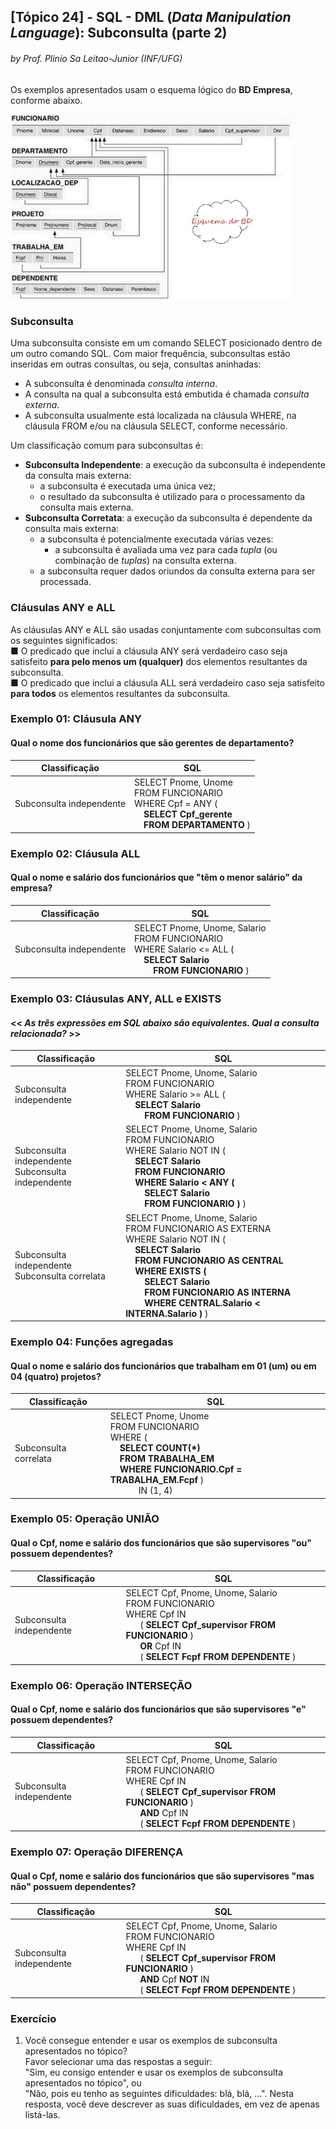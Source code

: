 ## [Tópico 24] - SQL - DML (_Data Manipulation Language_): Subconsulta (parte 2)
###### *by Prof. Plinio Sa Leitao-Junior (INF/UFG)*

Os exemplos apresentados usam o esquema lógico do **BD Empresa**, conforme abaixo.

<img src="../media/fig-esquema-logico-bdempresa.jpg" width="450">

### Subconsulta

Uma subconsulta consiste em um comando SELECT posicionado dentro de um outro comando SQL. Com maior frequência, subconsultas estão inseridas em outras consultas, ou seja, consultas aninhadas:
- A subconsulta é denominada _consulta interna_.
- A consulta na qual a subconsulta está embutida é chamada _consulta externa_.
- A subconsulta usualmente está localizada na cláusula WHERE, na cláusula FROM e/ou na cláusula SELECT, conforme necessário.

Um classificação comum para subconsultas é:
- **Subconsulta Independente**: a execução da subconsulta é independente da consulta mais externa:
  - a subconsulta é executada uma única vez;
  - o resultado da subconsulta é utilizado para o processamento da consulta mais externa.
- **Subconsulta Corretata**: a execução da subconsulta é dependente da consulta mais externa:
  - a subconsulta é potencialmente executada várias vezes:
    - a subconsulta é avaliada uma vez para cada _tupla_ (ou combinação de _tuplas_) na consulta externa.
  - a subconsulta requer dados oriundos da consulta externa para ser processada.

### Cláusulas ANY e ALL

As cláusulas ANY e ALL são usadas conjuntamente com subconsultas com os seguintes significados:<br>
■ O predicado que inclui a cláusula ANY será verdadeiro caso seja satisfeito **para pelo menos um (qualquer)** dos elementos resultantes da subconsulta.<br>
■ O predicado que inclui a cláusula ALL será verdadeiro caso seja satisfeito **para todos** os elementos resultantes da subconsulta.

### Exemplo 01: Cláusula ANY
#### Qual o nome dos funcionários que são gerentes de departamento?

|Classificação|SQL|
|-|-|
|Subconsulta independente|SELECT Pnome, Unome<br>FROM FUNCIONARIO<br>WHERE Cpf = ANY (<br>&nbsp;&nbsp;&nbsp;&nbsp;**SELECT Cpf_gerente**<br>&nbsp;&nbsp;&nbsp;&nbsp;**FROM DEPARTAMENTO** )|

### Exemplo 02: Cláusula ALL
#### Qual o nome e salário dos funcionários que "têm o menor salário" da empresa?

|Classificação|SQL|
|-|-|
|Subconsulta independente|SELECT Pnome, Unome, Salario<br>FROM FUNCIONARIO<br>WHERE Salario <= ALL  (<br>&nbsp;&nbsp;&nbsp;&nbsp;**SELECT Salario**<br>&nbsp;&nbsp;&nbsp;&nbsp;&nbsp;&nbsp;&nbsp;&nbsp;**FROM FUNCIONARIO** )|

### Exemplo 03: Cláusulas ANY, ALL e EXISTS
#### << _As três expressões em SQL abaixo são equivalentes. Qual a consulta relacionada?_ >>

|Classificação|SQL|
|-|-|
|Subconsulta independente|SELECT Pnome, Unome, Salario<br>FROM FUNCIONARIO<br>WHERE Salario >= ALL  (<br>&nbsp;&nbsp;&nbsp;&nbsp;**SELECT Salario**<br>&nbsp;&nbsp;&nbsp;&nbsp;&nbsp;&nbsp;&nbsp;&nbsp;**FROM FUNCIONARIO** )|
|Subconsulta independente<br>Subconsulta independente|SELECT Pnome, Unome, Salario<br>FROM FUNCIONARIO<br>WHERE Salario NOT IN (<br>&nbsp;&nbsp;&nbsp;&nbsp;**SELECT Salario**<br>&nbsp;&nbsp;&nbsp;&nbsp;**FROM FUNCIONARIO**<br>&nbsp;&nbsp;&nbsp;&nbsp;**WHERE Salario < ANY (**<br>&nbsp;&nbsp;&nbsp;&nbsp;&nbsp;&nbsp;&nbsp;&nbsp;**SELECT Salario**<br>&nbsp;&nbsp;&nbsp;&nbsp;&nbsp;&nbsp;&nbsp;&nbsp;**FROM FUNCIONARIO )** )|
|Subconsulta independente<br>Subconsulta correlata|SELECT Pnome, Unome, Salario<br>FROM FUNCIONARIO AS EXTERNA<br>WHERE Salario NOT IN (<br>&nbsp;&nbsp;&nbsp;&nbsp;**SELECT Salario**<br>&nbsp;&nbsp;&nbsp;&nbsp;**FROM FUNCIONARIO AS CENTRAL**<br>&nbsp;&nbsp;&nbsp;&nbsp;**WHERE EXISTS (**<br>&nbsp;&nbsp;&nbsp;&nbsp;&nbsp;&nbsp;&nbsp;&nbsp;**SELECT Salario**<br>&nbsp;&nbsp;&nbsp;&nbsp;&nbsp;&nbsp;&nbsp;&nbsp;**FROM FUNCIONARIO AS INTERNA<br>&nbsp;&nbsp;&nbsp;&nbsp;&nbsp;&nbsp;&nbsp;&nbsp;WHERE CENTRAL.Salario < INTERNA.Salario )** )|

### Exemplo 04: Funções agregadas
#### Qual o nome e salário dos funcionários que trabalham em 01 (um) ou em 04 (quatro) projetos?

|Classificação|SQL|
|-|-|
|Subconsulta correlata|SELECT Pnome, Unome<br>FROM FUNCIONARIO<br>WHERE (<br>&nbsp;&nbsp;&nbsp;&nbsp;**SELECT COUNT(\*)**<br>&nbsp;&nbsp;&nbsp;&nbsp;**FROM TRABALHA_EM**<br>&nbsp;&nbsp;&nbsp;&nbsp;**WHERE FUNCIONARIO.Cpf = TRABALHA_EM.Fcpf** )<br>&nbsp;&nbsp;&nbsp;&nbsp;&nbsp;&nbsp;&nbsp;&nbsp;&nbsp;&nbsp;&nbsp;&nbsp;IN (1, 4)|

### Exemplo 05: Operação UNIÃO
#### Qual o Cpf, nome e salário dos funcionários que são supervisores "ou" possuem dependentes?

|Classificação|SQL|
|-|-|
|Subconsulta independente|SELECT Cpf, Pnome, Unome, Salario<br>FROM FUNCIONARIO<br>WHERE Cpf IN<br>&nbsp;&nbsp;&nbsp;&nbsp;&nbsp;&nbsp;( **SELECT Cpf_supervisor FROM FUNCIONARIO** )<br>&nbsp;&nbsp;&nbsp;&nbsp;&nbsp;&nbsp;**OR** Cpf IN<br>&nbsp;&nbsp;&nbsp;&nbsp;&nbsp;&nbsp;( **SELECT Fcpf FROM DEPENDENTE** )|

### Exemplo 06: Operação INTERSEÇÃO
#### Qual o Cpf, nome e salário dos funcionários que são supervisores "e" possuem dependentes?

|Classificação|SQL|
|-|-|
|Subconsulta independente|SELECT Cpf, Pnome, Unome, Salario<br>FROM FUNCIONARIO<br>WHERE Cpf IN<br>&nbsp;&nbsp;&nbsp;&nbsp;&nbsp;&nbsp;( **SELECT Cpf_supervisor FROM FUNCIONARIO** )<br>&nbsp;&nbsp;&nbsp;&nbsp;&nbsp;&nbsp;**AND** Cpf IN<br>&nbsp;&nbsp;&nbsp;&nbsp;&nbsp;&nbsp;( **SELECT Fcpf FROM DEPENDENTE** )|

### Exemplo 07: Operação DIFERENÇA
#### Qual o Cpf, nome e salário dos funcionários que são supervisores "mas não" possuem dependentes?

|Classificação|SQL|
|-|-|
|Subconsulta independente|SELECT Cpf, Pnome, Unome, Salario<br>FROM FUNCIONARIO<br>WHERE Cpf IN<br>&nbsp;&nbsp;&nbsp;&nbsp;&nbsp;&nbsp;( **SELECT Cpf_supervisor FROM FUNCIONARIO** )<br>&nbsp;&nbsp;&nbsp;&nbsp;&nbsp;&nbsp;**AND** Cpf **NOT** IN<br>&nbsp;&nbsp;&nbsp;&nbsp;&nbsp;&nbsp;( **SELECT Fcpf FROM DEPENDENTE** )|

### Exercício

1. Você consegue entender e usar os exemplos de subconsulta apresentados no tópico?<br>
Favor selecionar uma das respostas a seguir:<br>
"Sim, eu consigo entender e usar os exemplos de subconsulta apresentados no tópico", ou<br>
"Não, pois eu tenho as seguintes dificuldades: blá, blá, ...". Nesta resposta, você deve descrever as suas dificuldades, em vez de apenas listá-las.

